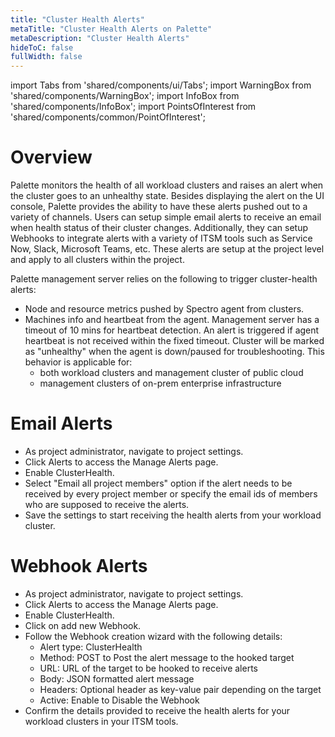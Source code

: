 ```yaml
---
title: "Cluster Health Alerts"
metaTitle: "Cluster Health Alerts on Palette"
metaDescription: "Cluster Health Alerts"
hideToC: false
fullWidth: false
---
```


import Tabs from 'shared/components/ui/Tabs';
import WarningBox from 'shared/components/WarningBox';
import InfoBox from 'shared/components/InfoBox';
import PointsOfInterest from 'shared/components/common/PointOfInterest';


# Overview
Palette monitors the health of all workload clusters and raises an alert when the cluster goes to an unhealthy state. Besides displaying the alert on the UI console, Palette provides the ability to have these alerts pushed out to a variety of channels. Users can setup simple email alerts to receive an email when health status of their cluster changes. Additionally, they can setup Webhooks to integrate alerts with a variety of ITSM tools such as Service Now, Slack, Microsoft Teams, etc. These alerts are setup at the project level and apply to all clusters within the project.

Palette management server relies on the following to trigger cluster-health alerts:
* Node and resource metrics pushed by Spectro agent from clusters.
* Machines info and heartbeat from the agent.
Management server has a timeout of 10 mins for heartbeat detection. An alert is triggered if agent heartbeat is not received within the fixed timeout. Cluster will be marked as "unhealthy" when the agent is down/paused for troubleshooting. This behavior is applicable for:
  * both workload clusters and management cluster of public cloud
  * management clusters of on-prem enterprise infrastructure

# Email Alerts
* As project administrator, navigate to project settings.
* Click Alerts to access the Manage Alerts page.
* Enable ClusterHealth.
* Select "Email all project members" option if the alert needs to be received by every project member or specify the email ids of members who are supposed to receive the alerts.
* Save the settings to start receiving the health alerts from your workload cluster.

# Webhook Alerts

* As project administrator, navigate to project settings.
* Click Alerts to access the Manage Alerts page.
* Enable ClusterHealth.
* Click on add new Webhook.
* Follow the Webhook creation wizard with the following details:
	* Alert type: ClusterHealth
	* Method: POST to Post the alert message to the hooked target
	* URL: URL of the target to be hooked to receive alerts
	* Body: JSON formatted alert message
	* Headers: Optional header as key-value pair depending on the target
	* Active: Enable to Disable the Webhook
* Confirm the details provided to receive the health alerts for your workload clusters in your ITSM tools.




